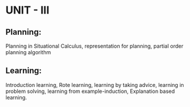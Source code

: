 # UNIT - III 
## Planning: 
Planning in Situational Calculus, representation for planning, partial order planning algorithm 

## Learning: 
Introduction learning, Rote learning, learning by taking advice, learning in problem solving, learning from example-induction, Explanation based learning.
